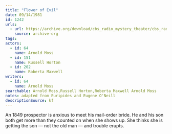 ```yaml
---
title: "Flower of Evil"
date: 09/14/1981
id: 1242
urls: 
  - url: https://archive.org/download/cbs_radio_mystery_theater/cbs_radio_mystery_theater-1201-1250.zip/cbs_radio_mystery_theater-1201-1250%2Fcbsrmt_1242_flower_of_evil.mp3
    source: archive-org
tags: 
actors:  
  - id: 64
    name: Arnold Moss  
  - id: 151
    name: Russell Horton  
  - id: 202
    name: Roberta Maxwell
writers:  
  - id: 64
    name: Arnold Moss
searchable: Arnold Moss,Russell Horton,Roberta Maxwell Arnold Moss
notes: adapted from Euripides and Eugene O'Neill
descriptionSource: kf
---
```

An 1849 prospector is anxious to meet his mail-order bride. He and his son both get more than they counted on when she shows up. She thinks she is getting the son — not the old man — and trouble erupts.